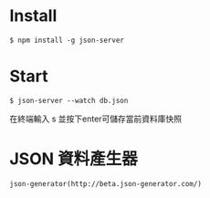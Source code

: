# Install #
    $ npm install -g json-server 

# Start #
    $ json-server --watch db.json 

 在終端輸入 s 並按下enter可儲存當前資料庫快照

# JSON 資料產生器 #
    json-generator(http://beta.json-generator.com/)
